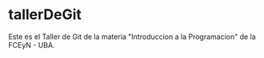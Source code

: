 # tallerDeGit

Este es el Taller de Git de la materia "Introduccion a la Programacion" de la FCEyN - UBA.
